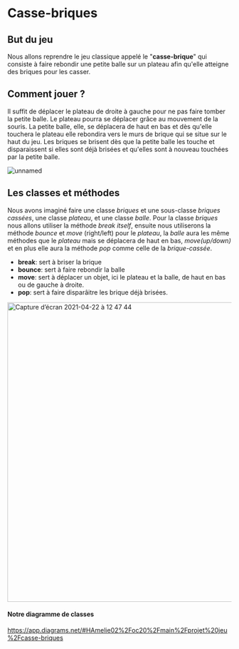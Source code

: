 # Casse-briques

## But du jeu
Nous allons reprendre le jeu classique appelé le "**casse-brique**" qui consiste à faire rebondir une petite balle sur un plateau afin qu'elle atteigne des briques pour les casser.

## Comment jouer ?
Il suffit de déplacer le plateau de droite à gauche pour ne pas faire tomber la petite balle. Le plateau pourra se déplacer grâce au mouvement de la souris. La petite balle, elle, se déplacera de haut en bas et dès qu'elle touchera le plateau elle rebondira vers le murs de brique qui se situe sur le haut du jeu. Les briques se brisent dès que la petite balle les touche et disparaissent si elles sont déjà brisées et qu'elles sont à nouveau touchées par la petite balle. 

 ![unnamed](https://user-images.githubusercontent.com/77777393/115702048-be537980-a368-11eb-9599-61d777f7b670.jpg)

## Les classes et méthodes
Nous avons imaginé faire une classe *briques* et une sous-classe *briques cassées*, une classe *plateau*, et une classe *balle*. Pour la classe *briques* nous allons utiliser la méthode *break itself*, ensuite nous utiliserons la méthode *bounce* et *move* (right/left) pour le *plateau*, la *balle* aura les même méthodes que le *plateau* mais se déplacera de haut en bas, *move(up/down)* et en plus elle aura la méthode *pop* comme celle de la *brique-cassée*.

- **break**: sert à briser la brique
- **bounce**: sert à faire rebondir la balle
- **move**: sert à déplacer un objet, ici le plateau et la balle, de haut en bas ou de gauche à droite. 
- **pop**: sert à faire disparâitre les brique déjà brisées.

<img width="672" alt="Capture d’écran 2021-04-22 à 12 47 44" src="https://user-images.githubusercontent.com/77777393/115702392-2ace7880-a369-11eb-9e17-9c52c19eae52.png">


#### Notre diagramme de classes
https://app.diagrams.net/#HAmelie02%2Foc20%2Fmain%2Fprojet%20jeu%2Fcasse-briques
